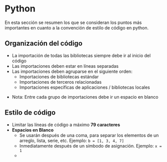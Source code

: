 # Python
En esta sección se resumen los que se consideran los puntos más importantes en cuanto a la convención de estilo de código en python.

## Organización del código
- La importación de todas las bibliotecas siempre debe ir al inicio del código
- Las importaciones deben estar en líneas separadas
- Las importaciones deben agruparse en el siguiente orden:
    - Importaciones de bibliotecas estándar
    - Importaciones de terceros relacionadas
    - Importaciones específicas de aplicaciones / bibliotecas locales
* Nota: Entre cada grupo de importaciones debe ir un espacio en blanco

## Estilo de código
- Limitar las líneas de código a máximo **79 caracteres**
- **Espacios en Blanco**
    - Se usarán después de una coma, para separar los elementos de un arreglo, lista, serie,  etc. Ejemplo:
        `b = [1, 3, 4, 7]`
    - Inmediatamente después de un símbodo de asignación. Ejemplo:
        `x = 1`
    - 